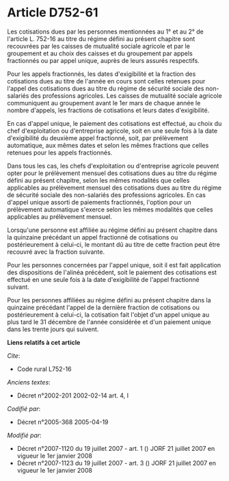 # Article D752-61

Les cotisations dues par les personnes mentionnées au 1° et au 2° de l'article L. 752-16 au titre du régime défini au présent
chapitre sont recouvrées par les caisses de mutualité sociale agricole et par le groupement et au choix des caisses et du
groupement par appels fractionnés ou par appel unique, auprès de leurs assurés respectifs.

Pour les appels fractionnés, les dates d'exigibilité et la fraction des cotisations dues au titre de l'année en cours sont
celles retenues pour l'appel des cotisations dues au titre du régime de sécurité sociale des non-salariés des professions
agricoles. Les caisses de mutualité sociale agricole communiquent au groupement avant le 1er mars de chaque année le nombre
d'appels, les fractions de cotisations et leurs dates d'exigibilité.

En cas d'appel unique, le paiement des cotisations est effectué, au choix du chef d'exploitation ou d'entreprise agricole,
soit en une seule fois à la date d'exigibilité du deuxième appel fractionné, soit, par prélèvement automatique, aux mêmes
dates et selon les mêmes fractions que celles retenues pour les appels fractionnés.

Dans tous les cas, les chefs d'exploitation ou d'entreprise agricole peuvent opter pour le prélèvement mensuel des
cotisations dues au titre du régime défini au présent chapitre, selon les mêmes modalités que celles applicables au
prélèvement mensuel des cotisations dues au titre du régime de sécurité sociale des non-salariés des professions agricoles.
En cas d'appel unique assorti de paiements fractionnés, l'option pour un prélèvement automatique s'exerce selon les mêmes
modalités que celles applicables au prélèvement mensuel.

Lorsqu'une personne est affiliée au régime défini au présent chapitre dans la quinzaine précédant un appel fractionné de
cotisations ou postérieurement à celui-ci, le montant dû au titre de cette fraction peut être recouvré avec la fraction
suivante.

Pour les personnes concernées par l'appel unique, soit il est fait application des dispositions de l'alinéa précédent, soit
le paiement des cotisations est effectué en une seule fois à la date d'exigibilité de l'appel fractionné suivant.

Pour les personnes affiliées au régime défini au présent chapitre dans la quinzaine précédant l'appel de la dernière fraction
de cotisations ou postérieurement à celui-ci, la cotisation fait l'objet d'un appel unique au plus tard le 31 décembre de
l'année considérée et d'un paiement unique dans les trente jours qui suivent.

**Liens relatifs à cet article**

_Cite_:

  - Code rural L752-16

_Anciens textes_:

  - Décret n°2002-201 2002-02-14 art. 4, I

_Codifié par_:

  - Décret n°2005-368 2005-04-19

_Modifié par_:

  - Décret n°2007-1120 du 19 juillet 2007 - art. 1 () JORF 21 juillet 2007 en vigueur le 1er janvier 2008
  - Décret n°2007-1123 du 19 juillet 2007 - art. 3 () JORF 21 juillet 2007 en vigueur le 1er janvier 2008
